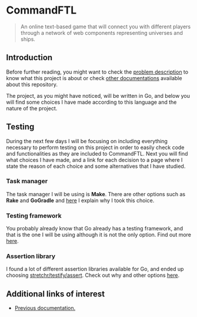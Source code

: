 # CommandFTL

> An online text-based game that will connect you with different players through a network of web components representing universes and ships.

## Introduction

Before further reading, you might want to check the [problem description](https://github.com/Anglepi/CommandFTL/blob/main/docs/ProblemDescription.md) to know what this project is about or check [other documentations](https://github.com/Anglepi/CommandFTL/blob/main/docs/README.md) available about this repository.

The project, as you might have noticed, will be written in Go, and below you will find some choices I have made according to this language and the nature of the project.

## Testing

During the next few days I will be focusing on including everything necessary to perform testing on this project in order to easily check code and functionalities as they are included to CommandFTL. Next you will find what choices I have made, and a link for each decision to a page where I state the reason of each choice and some alternatives that I have studied.

### Task manager

The task manager I will be using is **Make**. There are other options such as **Rake** and **GoGradle** and [here]() I explain why I took this choice.

### Testing framework

You probably already know that Go already has a testing framework, and that is the one I will be using although it is not the only option. Find out more [here]().

### Assertion library

I found a lot of different assertion libraries available for Go, and ended up choosing [stretchr/testify/assert](https://pkg.go.dev/github.com/stretchr/testify/assert). Check out why and other options [here]().

## Additional links of interest

- [Previous documentation.](https://github.com/Anglepi/CommandFTL/blob/main/docs/README.md)
